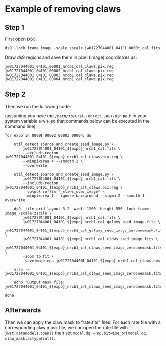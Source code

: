 # Example of removing claws

## Step 1

First open DS9,

```
ds9 -lock frame image -scale zscale jw01727044001_04101_0000*_cal.fits
```

Draw ds9 regions and save them in pixel (image) coordinates as:

```
jw01727044001_04101_00001_nrcb1_cal_claws.pix.reg
jw01727044001_04101_00002_nrcb1_cal_claws.pix.reg
jw01727044001_04101_00003_nrcb1_cal_claws.pix.reg
jw01727044001_04101_00004_nrcb1_cal_claws.pix.reg
```


## Step 2 

Then we run the following code: 

(assuming you have the `/path/to/Crab.Toolkit.JWST/bin` path in your system variable `$PATH` so that commands below can be executed in the command line)

```
for expo in 00001 00002 00003 00004; do

    util_detect_source_and_create_seed_image.py \
        jw01727044001_04101_${expo}_nrcb1_cal.fits \
        --exclude-region jw01727044001_04101_${expo}_nrcb1_cal_claws.pix.reg \
        --minpixarea 4 --smooth 2 \
        --overwrite

    util_detect_source_and_create_seed_image.py \
        jw01727044001_04101_${expo}_nrcb1_cal.fits \
        --include-region jw01727044001_04101_${expo}_nrcb1_cal_claws.pix.reg \
        --output-suffix "_claws_seed_image" \
        --minpixarea 1 --ignore-background --sigma 2 --smooth 1 --overwrite

    ds9 -tile grid layout 3 2 -width 1200 -height 550 -lock frame image -scale zscale \
        jw01727044001_04101_${expo}_nrcb1_cal.fits \
        jw01727044001_04101_${expo}_nrcb1_cal_galaxy_seed_image.fits \
        jw01727044001_04101_${expo}_nrcb1_cal_galaxy_seed_image_zeroonemask.fits \
        jw01727044001_04101_${expo}_nrcb1_cal_claws_seed_image.fits \
        jw01727044001_04101_${expo}_nrcb1_cal_claws_seed_image_zeroonemask.fits \
        -zoom to fit \
        -saveimage eps jw01727044001_04101_${expo}_nrcb1_cal_claws.eps

    gzip -k jw01727044001_04101_${expo}_nrcb1_cal_claws_seed_image_zeroonemask.fits

    echo "Output mask file: jw01727044001_04101_${expo}_nrcb1_cal_claws_seed_image_zeroonemask.fits.gz"

done
```

## Afterwards

Then we can apply the claw mask to "rate.fits" files. For each rate file with a corresponding claw mask file, we can open the rate file with `jwst.datamodels.open()` then set `model.dq = np.bitwise_or(model.dq, claw_mask.astype(int))`. 


